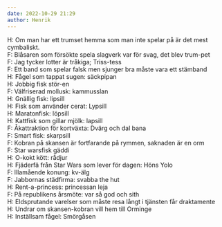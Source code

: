 ```yaml
---
date: 2022-10-29 21:29
author: Henrik
---
```

H: Om man har ett trumset hemma som man inte spelar på är det mest cymbaliskt.   
F: Blåsaren som försökte spela slagverk var för svag, det blev trum-pet   
F: Jag tycker lotter är tråkiga; Triss-tess   
F: Ett band som spelar falsk men sjunger bra måste vara ett stämband   
H: Fågel som tappat sugen: säckpipan   
H: Jobbig fisk stör-en   
F: Välfriserad mollusk: kammusslan   
H: Gnällig fisk: lipsill   
H: Fisk som använder cerat: Lypsill   
H: Maratonfisk: löpsill   
H: Kattfisk som gillar mjölk: lapsill   
F: Åkattraktion för kortväxta: Dvärg och dal bana   
F: Smart fisk: skarpsill   
F: Kobran på skansen är fortfarande på rymmen, saknaden är en orm   
F: Star warsfisk gäddi   
H: O-kokt kött: rådjur   
H: Fjäderfä från Star Wars som lever för dagen: Höns Yolo   
F: Illamående konung: kv-älg   
F: Jabbornas städfirma: svabba the hut   
H: Rent-a-princess: princessan leja   
F: På republikens årsmöte: var så god och sith   
H: Eldsprutande varelser som måste resa långt i tjänsten får draktamente   
H: Undrar om skansen-kobran vill hem till Orminge   
H: Inställsam fågel: Smörgåsen   
